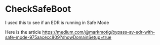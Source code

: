 # CheckSafeBoot
I used this to see if an EDR is running in Safe Mode

Here is the article
https://medium.com/@markmotig/bypass-av-edr-with-safe-mode-975aacecc809?showDomainSetup=true
